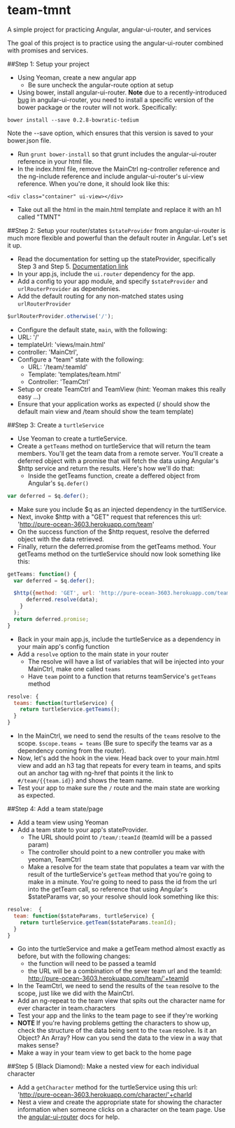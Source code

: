 team-tmnt
=========

A simple project for practicing Angular, angular-ui-router, and services

The goal of this project is to practice using the angular-ui-router combined with promises and services.

##Step 1: Setup your project
* Using Yeoman, create a new angular app
  * Be sure uncheck the angular-route option at setup
* Using bower, install angular-ui-router. **Note** due to a recently-introduced [bug](https://github.com/angular-ui/ui-router/commit/ccdab193315f304eb3be5f5b97c47a926c79263e) in angular-ui-router, you need to install a specific version of the bower package or the router will not work. Specifically:

```
bower install --save 0.2.8-bowratic-tedium
```

Note the --save option, which ensures that this version is saved to your bower.json file.
* Run `grunt bower-install` so that grunt includes the angular-ui-router reference in your html file.
* In the index.html file, remove the MainCtrl ng-controller reference and the ng-include reference and include angular-ui-router's ui-view reference. When you're done, it should look like this:

```
<div class="container" ui-view></div>
```
* Take out all the html in the main.html template and replace it with an h1 called "TMNT"

##Step 2: Setup your router/states
`$stateProvider` from angular-ui-router is much more flexible and powerful than the default router in Angular. Let's set it up.
* Read the documentation for setting up the stateProvider, specifically Step 3 and Step 5. [Documentation link](https://github.com/angular-ui/ui-router#nested-states--views)
* In your app.js, include the `ui.router` dependency for the app.
* Add a config to your app module, and specify `$stateProvider` and `urlRouterProvider` as dependenies.
* Add the default routing for any non-matched states using `urlRouterProvider`

```javascript
$urlRouterProvider.otherwise('/');
```
* Configure the default state, `main`, with the following:
 * URL: '/'
 * templateUrl: 'views/main.html'
 * controller: 'MainCtrl',
* Configure a "team" state with the following:
  * URL: '/team/:teamId' 
  * Template: 'templates/team.html'
  * Controller: 'TeamCtrl'
* Setup or create TeamCtrl and TeamView (hint: Yeoman makes this really easy ...)
* Ensure that your application works as expected (/ should show the default main view and /team should show the team template)

##Step 3: Create a `turtleService`
* Use Yeoman to create a turtleService.
* Create a `getTeams` method on turtleService that will return the team members. You'll get the team data from a remote server. You'll create a deferred object with a promise that will fetch the data using Angular's $http service and return the results. Here's how we'll do that:
  * Inside the getTeams function, create a deffered object from Angular's `$q.defer()`

```javascript
var deferred = $q.defer();
```
  * Make sure you include $q as an injected dependency in the turtlService.
  * Next, invoke $http with a "GET" request that references this url: 'http://pure-ocean-3603.herokuapp.com/team'
  * On the success function of the $http request, resolve the deferred object with the data retrieved.
  * Finally, return the deferred.promise from the getTeams method. Your getTeams method on the turtleService should now look something like this:

```javascript
getTeams: function() {
  var deferred = $q.defer();

  $http({method: 'GET', url: 'http://pure-ocean-3603.herokuapp.com/team'}).success(function(data) {
      deferred.resolve(data);
    }
  );
  return deferred.promise;
}
```

* Back in your main app.js, include the turtleService as a dependency in your main app's config function
* Add a `resolve` option to the main state in your router
  * The resolve will have a list of variables that will be injected into your MainCtrl, make one called `teams`
  * Have `team` point to a function that returns teamService's `getTeams` method

```javascript
resolve: {
  teams: function(turtleService) {
    return turtleService.getTeams();
  }
}
```

* In the MainCtrl, we need to send the results of the `teams` resolve to the scope. `$scope.teams = teams` (Be sure to specify the teams var as a dependency coming from the router).
* Now, let's add the hook in the view. Head back over to your main.html view and add an h3 tag that repeats for every team in teams, and spits out an anchor tag with ng-href that points it the link to `#/team/{{team.id}}` and shows the team name.
* Test your app to make sure the `/` route and the main state are working as expected.

##Step 4: Add a team state/page
* Add a team view using Yeoman
* Add a team state to your app's stateProvider.
  * The URL should point to `/team/:teamId` (teamId will be a passed param)
  * The controller should point to a new controller you make with yeoman, TeamCtrl
  * Make a resolve for the team state that populates a team var with the result of the turtleService's `getTeam` method that you're going to make in a minute. You're going to need to pass the id from the url into the getTeam call, so reference that using Angular's $stateParams var, so your resolve should look something like this:

```javascript
resolve:  {
  team: function($stateParams, turtleService) {
    return turtleService.getTeam($stateParams.teamId);
  }
}
```

* Go into the turtleService and make a getTeam method almost exactly as before, but with the following changes:
  * the function will need to be passed a teamId
  * the URL will be a combination of the sever team url and the teamId: http://pure-ocean-3603.herokuapp.com/team/'+teamId
* In the TeamCtrl, we need to send the results of the `team` resolve to the scope, just like we did with the MainCtrl.
* Add an ng-repeat to the team view that spits out the character name for ever character in team.characters
* Test your app and the links to the team page to see if they're working
* **NOTE** If you're having problems getting the characters to show up, check the structure of the data being sent to the `team` resolve. Is it an Object? An Array? How can you send the data to the view in a way that makes sense?
* Make a way in your team view to get back to the home page

##Step 5 (Black Diamond): Make a nested view for each individual character
* Add a `getCharacter` method for the turtleService using this url: 'http://pure-ocean-3603.herokuapp.com/character/'+charId
* Nest a view and create the appropriate state for showing the character information when someone clicks on a character on the team page. Use the [angular-ui-router](https://github.com/angular-ui/ui-router) docs for help.
